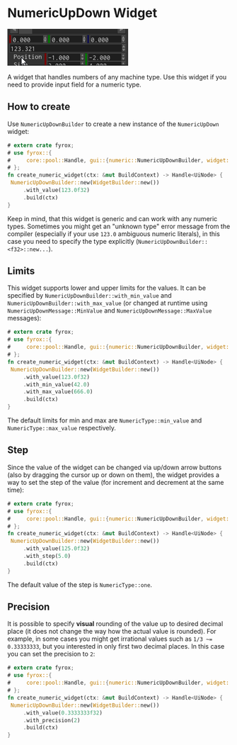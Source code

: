 # NumericUpDown Widget

![numeric up down](numeric_up_down.gif)

A widget that handles numbers of any machine type. Use this widget if you need to provide input field for a numeric
type.

## How to create

Use `NumericUpDownBuilder` to create a new instance of the `NumericUpDown` widget:

```rust
# extern crate fyrox;
# use fyrox::{
#     core::pool::Handle, gui::{numeric::NumericUpDownBuilder, widget::WidgetBuilder, BuildContext, UiNode}
# };
fn create_numeric_widget(ctx: &mut BuildContext) -> Handle<UiNode> {
 NumericUpDownBuilder::new(WidgetBuilder::new())
     .with_value(123.0f32)
     .build(ctx)
}
```

Keep in mind, that this widget is generic and can work with any numeric types. Sometimes you might get an "unknown type"
error message from the compiler (especially if your use `123.0` ambiguous numeric literals), in this case you need to
specify the type explicitly (`NumericUpDownBuilder::<f32>::new...`).

## Limits

This widget supports lower and upper limits for the values. It can be specified by `NumericUpDownBuilder::with_min_value`
and `NumericUpDownBuilder::with_max_value` (or changed at runtime using `NumericUpDownMessage::MinValue` and `NumericUpDownMessage::MaxValue`
messages):

```rust
# extern crate fyrox;
# use fyrox::{
#     core::pool::Handle, gui::{numeric::NumericUpDownBuilder, widget::WidgetBuilder, BuildContext, UiNode}
# };
fn create_numeric_widget(ctx: &mut BuildContext) -> Handle<UiNode> {
 NumericUpDownBuilder::new(WidgetBuilder::new())
     .with_value(123.0f32)
     .with_min_value(42.0)
     .with_max_value(666.0)
     .build(ctx)
}
```

The default limits for min and max are `NumericType::min_value` and `NumericType::max_value` respectively.

## Step

Since the value of the widget can be changed via up/down arrow buttons (also by dragging the cursor up or down on them), the widget
provides a way to set the step of the value (for increment and decrement at the same time):

```rust
# extern crate fyrox;
# use fyrox::{
#     core::pool::Handle, gui::{numeric::NumericUpDownBuilder, widget::WidgetBuilder, BuildContext, UiNode}
# };
fn create_numeric_widget(ctx: &mut BuildContext) -> Handle<UiNode> {
 NumericUpDownBuilder::new(WidgetBuilder::new())
     .with_value(125.0f32)
     .with_step(5.0)
     .build(ctx)
}
```

The default value of the step is `NumericType::one`.

## Precision

It is possible to specify **visual** rounding of the value up to desired decimal place (it does not change the way how
the actual value is rounded). For example, in some cases you might get irrational values such as `1/3 ~= 0.33333333`,
but you interested in only first two decimal places. In this case you can set the precision to `2`:

```rust
# extern crate fyrox;
# use fyrox::{
#     core::pool::Handle, gui::{numeric::NumericUpDownBuilder, widget::WidgetBuilder, BuildContext, UiNode}
# };
fn create_numeric_widget(ctx: &mut BuildContext) -> Handle<UiNode> {
 NumericUpDownBuilder::new(WidgetBuilder::new())
     .with_value(0.3333333f32)
     .with_precision(2)
     .build(ctx)
}
```